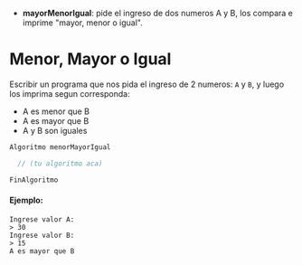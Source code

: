 - **mayorMenorIgual**: pide el ingreso de dos numeros A y B, los compara e imprime "mayor, menor o igual".

Menor, Mayor o Igual
====================

Escribir un programa que nos pida el ingreso de 2 numeros: `A` y `B`, y luego
los imprima segun corresponda:

- A es menor que B
- A es mayor que B
- A y B son iguales

```scala
Algoritmo menorMayorIgual

  // (tu algoritmo aca)

FinAlgoritmo
```

#### Ejemplo:

```
Ingrese valor A:
> 30
Ingrese valor B:
> 15
A es mayor que B
```
